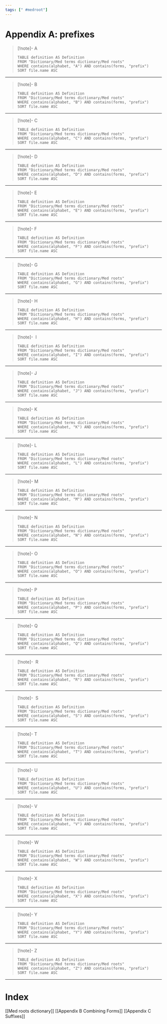 ```yaml
---
tags: [" #medroot"]
---
```

# Appendix A: prefixes


> [!note]- A
> ```dataview
>TABLE definition AS Definition
>FROM "Dictionary/Med terms dictionary/Med roots"
>WHERE contains(alphabet, "A") AND contains(forms, "prefix")
>SORT file.name ASC
>```
_____
> [!note]- B
> ```dataview
>TABLE definition AS Definition
>FROM "Dictionary/Med terms dictionary/Med roots"
>WHERE contains(alphabet, "B") AND contains(forms, "prefix")
>SORT file.name ASC
>```
_____
> [!note]- C
> ```dataview
>TABLE definition AS Definition
>FROM "Dictionary/Med terms dictionary/Med roots"
>WHERE contains(alphabet, "C") AND contains(forms, "prefix")
>SORT file.name ASC
>```
_____
> [!note]- D
> ```dataview
>TABLE definition AS Definition
>FROM "Dictionary/Med terms dictionary/Med roots"
>WHERE contains(alphabet, "D") AND contains(forms, "prefix")
>SORT file.name ASC
>```
_____
> [!note]- E
> ```dataview
>TABLE definition AS Definition
>FROM "Dictionary/Med terms dictionary/Med roots"
>WHERE contains(alphabet, "E") AND contains(forms, "prefix")
>SORT file.name ASC
>```
_____
> [!note]- F
> ```dataview
>TABLE definition AS Definition
>FROM "Dictionary/Med terms dictionary/Med roots"
>WHERE contains(alphabet, "F") AND contains(forms, "prefix")
>SORT file.name ASC
>```
_____
> [!note]- G
> ```dataview
>TABLE definition AS Definition
>FROM "Dictionary/Med terms dictionary/Med roots"
>WHERE contains(alphabet, "G") AND contains(forms, "prefix")
>SORT file.name ASC
>```
_____
> [!note]- H
> ```dataview
>TABLE definition AS Definition
>FROM "Dictionary/Med terms dictionary/Med roots"
>WHERE contains(alphabet, "H") AND contains(forms, "prefix")
>SORT file.name ASC
>```
_____
> [!note]-  I
> ```dataview
>TABLE definition AS Definition
>FROM "Dictionary/Med terms dictionary/Med roots"
>WHERE contains(alphabet, "I") AND contains(forms, "prefix")
>SORT file.name ASC
>```
_____
> [!note]- J
> ```dataview
>TABLE definition AS Definition
>FROM "Dictionary/Med terms dictionary/Med roots"
>WHERE contains(alphabet, "J") AND contains(forms, "prefix")
>SORT file.name ASC
>```
_____
> [!note]- K
> ```dataview
>TABLE definition AS Definition
>FROM "Dictionary/Med terms dictionary/Med roots"
>WHERE contains(alphabet, "K") AND contains(forms, "prefix")
>SORT file.name ASC
>```
_____
> [!note]- L
> ```dataview
>TABLE definition AS Definition
>FROM "Dictionary/Med terms dictionary/Med roots"
>WHERE contains(alphabet, "L") AND contains(forms, "prefix")
>SORT file.name ASC
>```
_____
> [!note]- M
> ```dataview
>TABLE definition AS Definition
>FROM "Dictionary/Med terms dictionary/Med roots"
>WHERE contains(alphabet, "M") AND contains(forms, "prefix")
>SORT file.name ASC
>```
_____
> [!note]- N
> ```dataview
>TABLE definition AS Definition
>FROM "Dictionary/Med terms dictionary/Med roots"
>WHERE contains(alphabet, "N") AND contains(forms, "prefix")
>SORT file.name ASC
>```
_____
> [!note]- O
> ```dataview
>TABLE definition AS Definition
>FROM "Dictionary/Med terms dictionary/Med roots"
>WHERE contains(alphabet, "O") AND contains(forms, "prefix")
>SORT file.name ASC
>```
_____
> [!note]- P
> ```dataview
>TABLE definition AS Definition
>FROM "Dictionary/Med terms dictionary/Med roots"
>WHERE contains(alphabet, "P") AND contains(forms, "prefix")
>SORT file.name ASC
>```
_____
> [!note]- Q
> ```dataview
>TABLE definition AS Definition
>FROM "Dictionary/Med terms dictionary/Med roots"
>WHERE contains(alphabet, "Q") AND contains(forms, "prefix")
>SORT file.name ASC
>```
_____
> [!note]-  R
> ```dataview
>TABLE definition AS Definition
>FROM "Dictionary/Med terms dictionary/Med roots"
>WHERE contains(alphabet, "R") AND contains(forms, "prefix")
>SORT file.name ASC
>```
_____
> [!note]-  S
> ```dataview
>TABLE definition AS Definition
>FROM "Dictionary/Med terms dictionary/Med roots"
>WHERE contains(alphabet, "S") AND contains(forms, "prefix")
>SORT file.name ASC
>```
_____
> [!note]- T
> ```dataview
>TABLE definition AS Definition
>FROM "Dictionary/Med terms dictionary/Med roots"
>WHERE contains(alphabet, "T") AND contains(forms, "prefix")
>SORT file.name ASC
>```
_____
> [!note]- U
> ```dataview
>TABLE definition AS Definition
>FROM "Dictionary/Med terms dictionary/Med roots"
>WHERE contains(alphabet, "U") AND contains(forms, "prefix")
>SORT file.name ASC
>```
_____
> [!note]- V
> ```dataview
>TABLE definition AS Definition
>FROM "Dictionary/Med terms dictionary/Med roots"
>WHERE contains(alphabet, "V") AND contains(forms, "prefix")
>SORT file.name ASC
>```
_____
> [!note]- W
> ```dataview
>TABLE definition AS Definition
>FROM "Dictionary/Med terms dictionary/Med roots"
>WHERE contains(alphabet, "W") AND contains(forms, "prefix")
>SORT file.name ASC
>```
_____
> [!note]- X
> ```dataview
>TABLE definition AS Definition
>FROM "Dictionary/Med terms dictionary/Med roots"
>WHERE contains(alphabet, "X") AND contains(forms, "prefix")
>SORT file.name ASC
>```
_____
> [!note]- Y
> ```dataview
>TABLE definition AS Definition
>FROM "Dictionary/Med terms dictionary/Med roots"
>WHERE contains(alphabet, "Y") AND contains(forms, "prefix")
>SORT file.name ASC
>```
_____
> [!note]- Z
> ```dataview
>TABLE definition AS Definition
>FROM "Dictionary/Med terms dictionary/Med roots"
>WHERE contains(alphabet, "Z") AND contains(forms, "prefix")
>SORT file.name ASC
>```
_____

# Index
[[Med roots dictionary]]
[[Appendix B Combining Forms]]
[[Appendix C Suffixes]]
